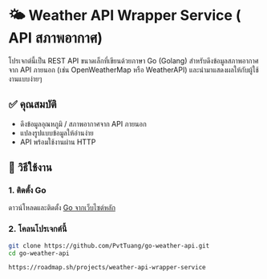 # 🌤️ Weather API Wrapper Service ( API สภาพอากาศ)

โปรเจกต์นี้เป็น REST API ขนาดเล็กที่เขียนด้วยภาษา Go (Golang) สำหรับดึงข้อมูลสภาพอากาศจาก API ภายนอก (เช่น OpenWeatherMap หรือ WeatherAPI) และนำมาแสดงผลให้กับผู้ใช้งานแบบง่ายๆ 

## ✅ คุณสมบัติ
- ดึงข้อมูลอุณหภูมิ / สภาพอากาศจาก API ภายนอก
- แปลงรูปแบบข้อมูลให้อ่านง่าย
- API พร้อมใช้งานผ่าน HTTP

## 🚀 วิธีใช้งาน

### 1. ติดตั้ง Go
ดาวน์โหลดและติดตั้ง [Go จากเว็บไซต์หลัก](https://golang.org/dl/)

### 2. โคลนโปรเจกต์นี้
```bash
git clone https://github.com/PvtTuang/go-weather-api.git
cd go-weather-api

https://roadmap.sh/projects/weather-api-wrapper-service
